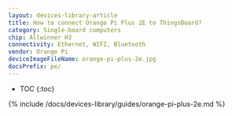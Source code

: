 ```yaml
---
layout: devices-library-article
title: How to connect Orange Pi Plus 2E to ThingsBoard?
category: Single-board computers
chip: Allwinner H3
connectivity: Ethernet, WIFI, Bluetooth
vendor: Orange Pi
deviceImageFileName: orange-pi-plus-2e.jpg
docsPrefix: pe/
---
```



* TOC
{:toc}

{% include /docs/devices-library/guides/orange-pi-plus-2e.md %}